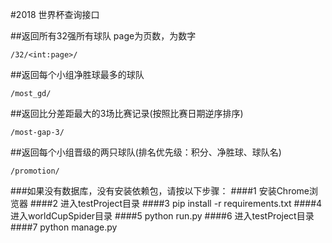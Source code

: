 #2018 世界杯查询接口

##返回所有32强所有球队
page为页数，为数字
```
/32/<int:page>/

```
##返回每个小组净胜球最多的球队
```
/most_gd/
```
##返回比分差距最大的3场比赛记录(按照比赛日期逆序排序)
```
/most-gap-3/
```
##返回每个小组晋级的两只球队(排名优先级：积分、净胜球、球队名)
```
/promotion/
```

###如果没有数据库，没有安装依赖包，请按以下步骤：
####1 安装Chrome浏览器
####2 进入testProject目录
####3 pip install -r requirements.txt
####4 进入worldCupSpider目录
####5 python run.py
####6 进入testProject目录
####7 python manage.py
